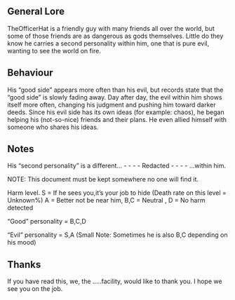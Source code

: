 ## General Lore

TheOfficerHat is a friendly guy with many friends all over the world, but some of those friends are as dangerous as gods themselves.
Little do they know he carries a second personality within him, one that is pure evil, wanting to see the world on fire.

## Behaviour

His “good side” appears more often than his evil, but records state that the “good side” is slowly fading away. Day after day, the evil within him shows itself more often, changing his judgment and pushing him toward darker deeds. Since his evil side has its own ideas (for example: chaos), he began helping his (not-so-nice) friends and their plans. He even allied himself with someone who shares his ideas.

## Notes

His “second personality” is a different… - - - - Redacted - - - - …within him.

NOTE: This document must be kept somewhere no one will find it.

Harm level.
S = If he sees you,it’s your job to hide (Death rate on this level = Unknown%)
A = Better not be near him,
B,C = Neutral ,
D = No harm detected 

“Good” personality = B,C,D

“Evil” personality = S,A (Small Note: Sometimes he is also B,C depending on his mood)

## Thanks
If you have read this, we, the …..facility, would like to thank you. I hope we see you on the job.
